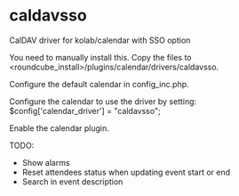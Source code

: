 # caldavsso
CalDAV driver for kolab/calendar with SSO option

You need to manually install this. Copy the files to <roundcube_install>/plugins/calendar/drivers/caldavsso.

Configure the default calendar in config_inc.php.

Configure the calendar to use the driver by setting: $config['calendar_driver'] = "caldavsso";

Enable the calendar plugin.

TODO:
 - Show alarms
 - Reset attendees status when updating event start or end
 - Search in event description
 